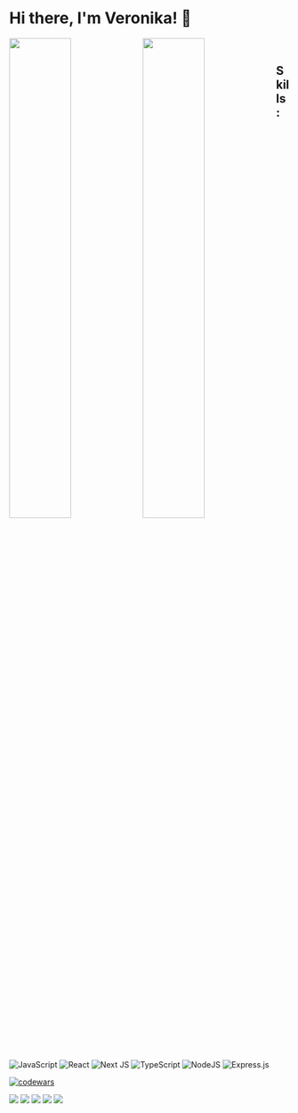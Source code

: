 # Hi there, I'm Veronika! 👋

<img align="left" width="47%" src="https://github-readme-stats.vercel.app/api?username=MalyshV&&count_private=true&theme=&show_icons=true" />

<img align="left" width="47%" src="https://github-readme-stats.vercel.app/api/top-langs/?username=MalyshV&layout=compact" /><br />

## 

## Skills:

![JavaScript](https://img.shields.io/badge/javascript-%23323330.svg?style=for-the-badge&logo=javascript&logoColor=%23F7DF1E)
![React](https://img.shields.io/badge/react-%2320232a.svg?style=for-the-badge&logo=react&logoColor=%2361DAFB)
![Next JS](https://img.shields.io/badge/Next-black?style=for-the-badge&logo=next.js&logoColor=white)
![TypeScript](https://img.shields.io/badge/typescript-%23007ACC.svg?style=for-the-badge&logo=typescript&logoColor=white)
![NodeJS](https://img.shields.io/badge/node.js-6DA55F?style=for-the-badge&logo=node.js&logoColor=white)
![Express.js](https://img.shields.io/badge/express.js-%23404d59.svg?style=for-the-badge&logo=express&logoColor=%2361DAFB)



[![codewars](https://www.codewars.com/users/MalyshV/badges/micro)](https://www.codewars.com/users/MalyshV)

![](https://github-profile-summary-cards.vercel.app/api/cards/profile-details?username=MalyshV&theme=)
![](https://github-profile-summary-cards.vercel.app/api/cards/most-commit-language?username=MalyshV&theme=)
![](https://github-profile-summary-cards.vercel.app/api/cards/repos-per-language?username=MalyshV&theme=)
![](https://github-profile-summary-cards.vercel.app/api/cards/stats?username=MalyshV&theme=)
![](https://github-profile-summary-cards.vercel.app/api/cards/productive-time?username=MalyshV&theme=)

